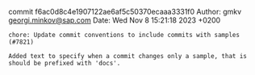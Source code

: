 commit f6ac0d8c4e1907122ae6af5c50370ecaaa3331f0
Author: gmkv <georgi.minkov@sap.com>
Date:   Wed Nov 8 15:21:18 2023 +0200

    chore: Update commit conventions to include commits with samples (#7821)
    
    Added text to specify when a commit changes only a sample, that is should be prefixed with 'docs'.
